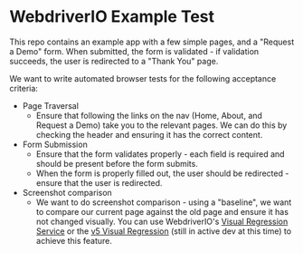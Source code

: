 # WebdriverIO Example Test

This repo contains an example app with a few simple pages, and a "Request a Demo" form.
When submitted, the form is validated - if validation succeeds, the user is redirected to a "Thank You" page.

We want to write automated browser tests for the following acceptance criteria:

- Page Traversal
    - Ensure that following the links on the nav (Home, About, and Request a Demo) take you to the relevant pages.
       We can do this by checking the header and ensuring it has the correct content.
- Form Submission
    - Ensure that the form validates properly - each field is required and should be present before the form submits.
    - When the form is properly filled out, the user should be redirected - ensure that the user is redirected.
- Screenshot comparison
    - We want to do screenshot comparison - using a "baseline", we want to compare our current page against the
       old page and ensure it has not changed visually. You can use WebdriverIO's [Visual Regression Service](http://v4.webdriver.io/v4.7/guide/services/visual-regression.html)
       or the [v5 Visual Regression](https://webdriver.io/blog/2019/05/18/visual-regression-for-v5.html)
       (still in active dev at this time) to achieve this feature.
